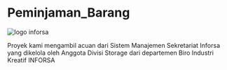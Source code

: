 # Peminjaman_Barang



![logo inforsa](https://github.com/user-attachments/assets/09c0949b-e9c5-46fe-82b4-7a4048b6d36c)


Proyek kami mengambil acuan dari Sistem Manajemen Sekretariat Inforsa yang dikelola oleh Anggota Divisi Storage dari departemen Biro Industri Kreatif INFORSA
